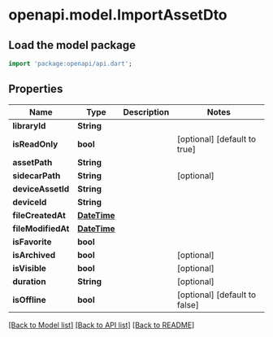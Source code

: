 # openapi.model.ImportAssetDto

## Load the model package
```dart
import 'package:openapi/api.dart';
```

## Properties
Name | Type | Description | Notes
------------ | ------------- | ------------- | -------------
**libraryId** | **String** |  | 
**isReadOnly** | **bool** |  | [optional] [default to true]
**assetPath** | **String** |  | 
**sidecarPath** | **String** |  | [optional] 
**deviceAssetId** | **String** |  | 
**deviceId** | **String** |  | 
**fileCreatedAt** | [**DateTime**](DateTime.md) |  | 
**fileModifiedAt** | [**DateTime**](DateTime.md) |  | 
**isFavorite** | **bool** |  | 
**isArchived** | **bool** |  | [optional] 
**isVisible** | **bool** |  | [optional] 
**duration** | **String** |  | [optional] 
**isOffline** | **bool** |  | [optional] [default to false]

[[Back to Model list]](../README.md#documentation-for-models) [[Back to API list]](../README.md#documentation-for-api-endpoints) [[Back to README]](../README.md)


